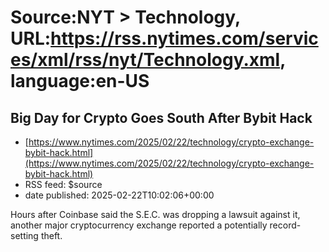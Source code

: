# Source:NYT > Technology, URL:https://rss.nytimes.com/services/xml/rss/nyt/Technology.xml, language:en-US

## Big Day for Crypto Goes South After Bybit Hack
 - [https://www.nytimes.com/2025/02/22/technology/crypto-exchange-bybit-hack.html](https://www.nytimes.com/2025/02/22/technology/crypto-exchange-bybit-hack.html)
 - RSS feed: $source
 - date published: 2025-02-22T10:02:06+00:00

Hours after Coinbase said the S.E.C. was dropping a lawsuit against it, another major cryptocurrency exchange reported a potentially record-setting theft.

